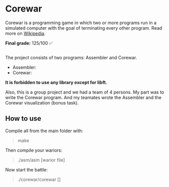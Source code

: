 # Corewar
Corewar is a programming game in which two or more programs run in a simulated computer with the goal of terminating every other program. Read more on [Wikipedia](https://en.wikipedia.org/wiki/Core_War).

**Final grade:** 125/100 ✅

![]()

The project consists of two programs: Assembler and Corewar.
* Assembler:
* Corewar:

**It is forbidden to use any library except for libft.**

Also, this is a group project and we had a team of 4 persons. My part was to write the Corewar program. And my teamates wrote the Assembler and the Corewar visualization (bonus task).

## How to use
Compile all from the main folder with:
> make

Then compile your wariors:
> ./asm/asm [warior file]

Now start the battle:
> ./corewar/corewar []

